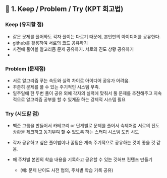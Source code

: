 ## 📝 1. Keep / Problem / Try (KPT 회고법)
### **Keep (유지할 점)**
* 같은 문제를 풀어와도 각자 풀이는 다르기 때문에, 본인만의 아이디어를 공유한다.
* github를 활용하여 서로의 코드 공유하기
* 사전에 풀어볼 알고리즘 문제 공유하기. 서로의 진도 상황 공유하기
* 
### **Problem (문제점)**
* 서로 알고리즘 푸는 속도와 실력 차이로 아이디어 공유가 어려움.
* 꾸준히 문제를 풀 수 있는 주기적인 시스템 부족.
* 일주일에 한 두번 풀이 공유 외에 각자의 실력에 맞춰서 풀 문제를 추천해주고 지속적으로 알고리즘 공부를 할 수 있게끔 하는 강제적 시스템 필요
### **Try (시도할 점)**
* 백준 그룹을 만들어서 카테고리 or 단계별로 문제를 풀어서 숙제처럼 서로의 진도 상황을 체크하고 동기부여 할 수 있도록 하는 스터디 시스템 도입 시도
* 각자 공유하고 싶은 풀이법이나 꿀팁은 계속 주기적으로 공유하는 것이 좋을 것 같음.
* 매 주차별 본인의 학습 내용을 기록하고 공유할 수 있는 깃허브 컨텐츠 만들기

  * (예: 문제 난이도 사전 협의, 주차별 학습 기록 공유)
